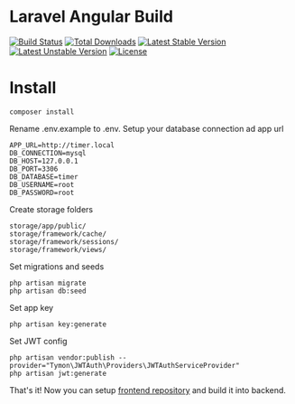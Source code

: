 # Laravel Angular Build

[![Build Status](https://travis-ci.org/laravel/framework.svg)](https://travis-ci.org/laravel/framework)
[![Total Downloads](https://poser.pugx.org/laravel/framework/d/total.svg)](https://packagist.org/packages/laravel/framework)
[![Latest Stable Version](https://poser.pugx.org/laravel/framework/v/stable.svg)](https://packagist.org/packages/laravel/framework)
[![Latest Unstable Version](https://poser.pugx.org/laravel/framework/v/unstable.svg)](https://packagist.org/packages/laravel/framework)
[![License](https://poser.pugx.org/laravel/framework/license.svg)](https://packagist.org/packages/laravel/framework)

# Install

    composer install
    
Rename .env.example to .env. Setup your database connection ad app url

    APP_URL=http://timer.local
    DB_CONNECTION=mysql
    DB_HOST=127.0.0.1
    DB_PORT=3306
    DB_DATABASE=timer
    DB_USERNAME=root
    DB_PASSWORD=root

Create storage folders

    storage/app/public/
    storage/framework/cache/
    storage/framework/sessions/
    storage/framework/views/

Set migrations and seeds

    php artisan migrate
    php artisan db:seed 
    
Set app key

    php artisan key:generate
   
Set JWT config

    php artisan vendor:publish --provider="Tymon\JWTAuth\Providers\JWTAuthServiceProvider"
    php artisan jwt:generate
    
That's it! Now you can setup [frontend repository](https://bitbucket.org/iskraua/lab-fe/src) and build it into backend.